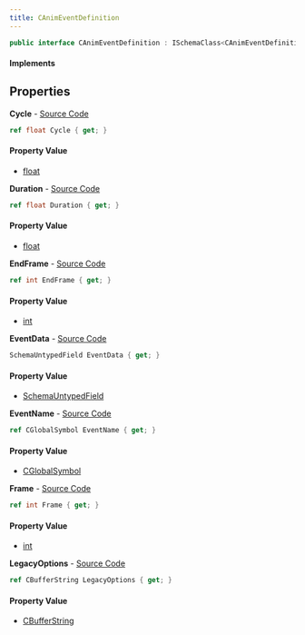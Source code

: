 ```yaml
---
title: CAnimEventDefinition
---
```


```csharp
public interface CAnimEventDefinition : ISchemaClass<CAnimEventDefinition>, ISchemaField, ISchemaClass, INativeHandle
```

#### Implements

## Properties

**Cycle** - [Source Code](https://github.com/swiftly-solution/swiftlys2/blob/master/managed/src/SwiftlyS2.Generated/Schemas/Interfaces/CAnimEventDefinition.cs#L20)

```csharp
ref float Cycle { get; }
```

#### Property Value

- [float](https://learn.microsoft.com/dotnet/api/system.single)

**Duration** - [Source Code](https://github.com/swiftly-solution/swiftlys2/blob/master/managed/src/SwiftlyS2.Generated/Schemas/Interfaces/CAnimEventDefinition.cs#L22)

```csharp
ref float Duration { get; }
```

#### Property Value

- [float](https://learn.microsoft.com/dotnet/api/system.single)

**EndFrame** - [Source Code](https://github.com/swiftly-solution/swiftlys2/blob/master/managed/src/SwiftlyS2.Generated/Schemas/Interfaces/CAnimEventDefinition.cs#L18)

```csharp
ref int EndFrame { get; }
```

#### Property Value

- [int](https://learn.microsoft.com/dotnet/api/system.int32)

**EventData** - [Source Code](https://github.com/swiftly-solution/swiftlys2/blob/master/managed/src/SwiftlyS2.Generated/Schemas/Interfaces/CAnimEventDefinition.cs#L25)

```csharp
SchemaUntypedField EventData { get; }
```

#### Property Value

- [SchemaUntypedField](/docs/api/shared/schemas/schemauntypedfield)

**EventName** - [Source Code](https://github.com/swiftly-solution/swiftlys2/blob/master/managed/src/SwiftlyS2.Generated/Schemas/Interfaces/CAnimEventDefinition.cs#L29)

```csharp
ref CGlobalSymbol EventName { get; }
```

#### Property Value

- [CGlobalSymbol](/docs/api/shared/natives/cglobalsymbol)

**Frame** - [Source Code](https://github.com/swiftly-solution/swiftlys2/blob/master/managed/src/SwiftlyS2.Generated/Schemas/Interfaces/CAnimEventDefinition.cs#L16)

```csharp
ref int Frame { get; }
```

#### Property Value

- [int](https://learn.microsoft.com/dotnet/api/system.int32)

**LegacyOptions** - [Source Code](https://github.com/swiftly-solution/swiftlys2/blob/master/managed/src/SwiftlyS2.Generated/Schemas/Interfaces/CAnimEventDefinition.cs#L27)

```csharp
ref CBufferString LegacyOptions { get; }
```

#### Property Value

- [CBufferString](/docs/api/shared/natives/cbufferstring)

